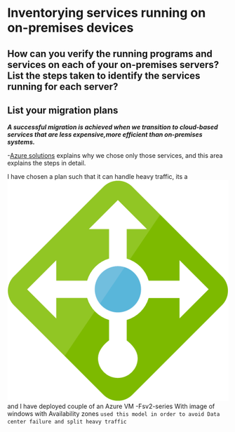 # Inventorying services running on on-premises devices

## How can you verify the running programs and services on each of your on-premises servers? List the steps taken to identify the services running for each server?

## List your migration plans

**_A successful migration is achieved when we transition to cloud-based services that are less expensive,more efficient than on-premises systems._**

-[Azure solutions]() explains why we chose only those services, and this area explains the steps in detail.

I have chosen a plan such that it can handle heavy traffic, its a ![Load Balancer deployment](https://github.com/sai7teja/Images/blob/main/0_FHa433fSXTLh9f81.png)and I have deployed couple of an Azure VM -Fsv2-series With image of windows with Availability zones `used this model in order to avoid Data center failure and split heavy traffic`
